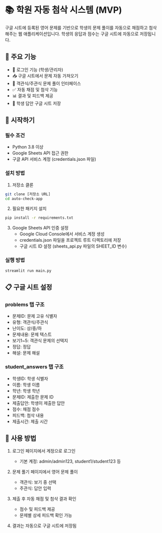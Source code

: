 # 📚 학원 자동 첨삭 시스템 (MVP)

구글 시트에 등록된 영어 문제를 기반으로 학생의 문제 풀이를 자동으로 채점하고 첨삭해주는 웹 애플리케이션입니다.
학생의 응답과 점수는 구글 시트에 자동으로 저장됩니다.

## 🔧 주요 기능

- 🔐 로그인 기능 (학생/관리자)
- 📥 구글 시트에서 문제 자동 가져오기
- 📝 객관식/주관식 문제 풀이 인터페이스
- ✅ 자동 채점 및 첨삭 기능
- 📊 결과 및 피드백 제공
- 💾 학생 답안 구글 시트 저장

## 🚀 시작하기

### 필수 조건

- Python 3.8 이상
- Google Sheets API 접근 권한
- 구글 API 서비스 계정 (credentials.json 파일)

### 설치 방법

1. 저장소 클론
```bash
git clone [저장소 URL]
cd auto-check-app
```

2. 필요한 패키지 설치
```bash
pip install -r requirements.txt
```

3. Google Sheets API 인증 설정
   - Google Cloud Console에서 서비스 계정 생성
   - credentials.json 파일을 프로젝트 루트 디렉토리에 저장
   - 구글 시트 ID 설정 (sheets_api.py 파일의 SHEET_ID 변수)

### 실행 방법

```bash
streamlit run main.py
```

## 📋 구글 시트 설정

### problems 탭 구조
- 문제ID: 문제 고유 식별자
- 유형: 객관식/주관식
- 난이도: 상/중/하
- 문제내용: 문제 텍스트
- 보기1~5: 객관식 문제의 선택지
- 정답: 정답
- 해설: 문제 해설

### student_answers 탭 구조
- 학생ID: 학생 식별자
- 이름: 학생 이름
- 학년: 학생 학년
- 문제ID: 제출한 문제 ID
- 제출답안: 학생이 제출한 답안
- 점수: 채점 점수
- 피드백: 첨삭 내용
- 제출시간: 제출 시간

## 📖 사용 방법

1. 로그인 페이지에서 계정으로 로그인
   - 기본 계정: admin/admin123, student1/student123 등
   
2. 문제 풀기 페이지에서 영어 문제 풀이
   - 객관식: 보기 중 선택
   - 주관식: 답안 입력

3. 제출 후 자동 채점 및 첨삭 결과 확인
   - 점수 및 피드백 제공
   - 문제별 상세 피드백 확인 가능

4. 결과는 자동으로 구글 시트에 저장됨 
